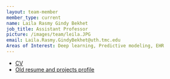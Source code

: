 ```yaml
---
layout: team-member
member_type: current
name: Laila Rasmy Gindy Bekhet
job_title: Assistant Professor
picture: /images/team/leila.JPG
email: Laila.Rasmy.GindyBekhet@uth.tmc.edu
Areas of Interest: Deep learning, Predictive modeling, EHR
---
```



- [CV](https://www.dropbox.com/s/s6x26qpnbuygi5r/LR_CV_v18_ncd.pdf?dl=0)
- [Old resume and projects profile](https://www.dropbox.com/s/wiy72fimn9yjvkt/LRASMY%20Resume%20and%20Projects%20Profile.pdf?dl=0)
